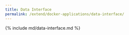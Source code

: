 ```yaml
---
title: Data Interface
permalink: /extend/docker-applications/data-interface/
---
```


{% include md/data-interface.md %}

